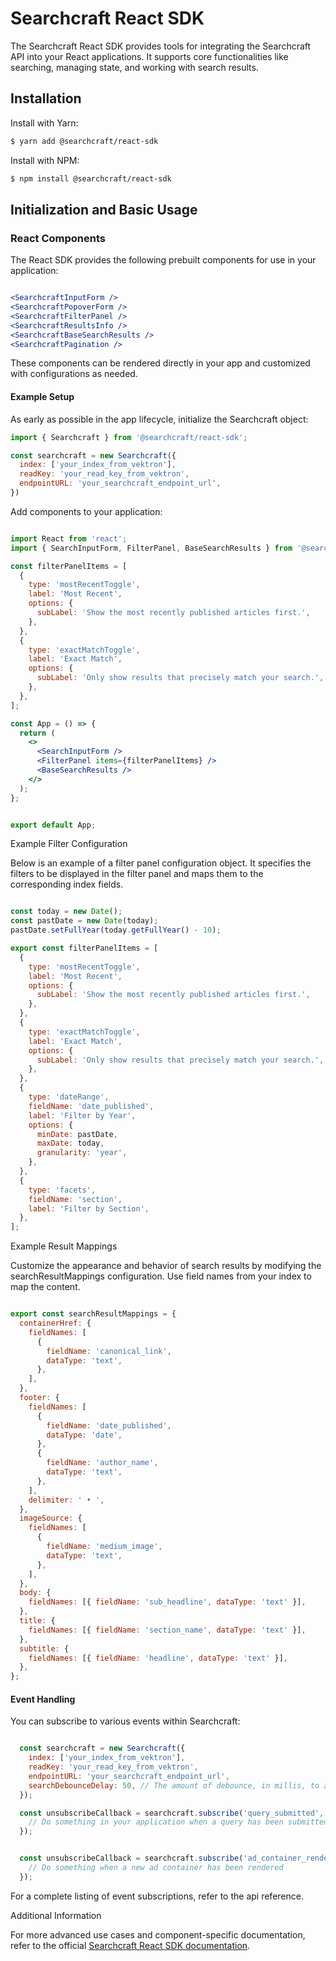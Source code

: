 # Searchcraft React SDK

The Searchcraft React SDK provides tools for integrating the Searchcraft API into your React applications. It supports core functionalities like searching, managing state, and working with search results.

## Installation

Install with Yarn:

```bash
$ yarn add @searchcraft/react-sdk
```

Install with NPM:

```bash
$ npm install @searchcraft/react-sdk
```

## Initialization and Basic Usage

### React Components

The React SDK provides the following prebuilt components for use in your application:

```jsx

<SearchcraftInputForm />
<SearchcraftPopoverForm />
<SearchcraftFilterPanel />
<SearchcraftResultsInfo />
<SearchcraftBaseSearchResults />
<SearchcraftPagination />

```

These components can be rendered directly in your app and customized with configurations as needed.

#### Example Setup

As early as possible in the app lifecycle, initialize the Searchcraft object:
```jsx
import { Searchcraft } from '@searchcraft/react-sdk';

const searchcraft = new Searchcraft({
  index: ['your_index_from_vektron'],
  readKey: 'your_read_key_from_vektron',
  endpointURL: 'your_searchcraft_endpoint_url',
})

```

Add components to your application:

```jsx

import React from 'react';
import { SearchInputForm, FilterPanel, BaseSearchResults } from '@searchcraft/react-sdk';

const filterPanelItems = [
  {
    type: 'mostRecentToggle',
    label: 'Most Recent',
    options: {
      subLabel: 'Show the most recently published articles first.',
    },
  },
  {
    type: 'exactMatchToggle',
    label: 'Exact Match',
    options: {
      subLabel: 'Only show results that precisely match your search.',
    },
  },
];

const App = () => {
  return (
    <>
      <SearchInputForm />
      <FilterPanel items={filterPanelItems} />
      <BaseSearchResults />
    </>
  );
};


export default App;

```

Example Filter Configuration

Below is an example of a filter panel configuration object. It specifies the filters to be displayed in the filter panel and maps them to the corresponding index fields.

```jsx

const today = new Date();
const pastDate = new Date(today);
pastDate.setFullYear(today.getFullYear() - 10);

export const filterPanelItems = [
  {
    type: 'mostRecentToggle',
    label: 'Most Recent',
    options: {
      subLabel: 'Show the most recently published articles first.',
    },
  },
  {
    type: 'exactMatchToggle',
    label: 'Exact Match',
    options: {
      subLabel: 'Only show results that precisely match your search.',
    },
  },
  {
    type: 'dateRange',
    fieldName: 'date_published',
    label: 'Filter by Year',
    options: {
      minDate: pastDate,
      maxDate: today,
      granularity: 'year',
    },
  },
  {
    type: 'facets',
    fieldName: 'section',
    label: 'Filter by Section',
  },
];

```

Example Result Mappings

Customize the appearance and behavior of search results by modifying the searchResultMappings configuration. Use field names from your index to map the content.

```jsx

export const searchResultMappings = {
  containerHref: {
    fieldNames: [
      {
        fieldName: 'canonical_link',
        dataType: 'text',
      },
    ],
  },
  footer: {
    fieldNames: [
      {
        fieldName: 'date_published',
        dataType: 'date',
      },
      {
        fieldName: 'author_name',
        dataType: 'text',
      },
    ],
    delimiter: ' • ',
  },
  imageSource: {
    fieldNames: [
      {
        fieldName: 'medium_image',
        dataType: 'text',
      },
    ],
  },
  body: {
    fieldNames: [{ fieldName: 'sub_headline', dataType: 'text' }],
  },
  title: {
    fieldNames: [{ fieldName: 'section_name', dataType: 'text' }],
  },
  subtitle: {
    fieldNames: [{ fieldName: 'headline', dataType: 'text' }],
  },
};

```

#### Event Handling
You can subscribe to various events within Searchcraft:

```jsx

  const searchcraft = new Searchcraft({
    index: ['your_index_from_vektron'],
    readKey: 'your_read_key_from_vektron',
    endpointURL: 'your_searchcraft_endpoint_url',
    searchDebounceDelay: 50, // The amount of debounce, in millis, to add to search requests (optional)
  });

  const unsubscribeCallback = searchcraft.subscribe('query_submitted', (event) => {
    // Do something in your application when a query has been submitted
  });


  const unsubscribeCallback = searchcraft.subscribe('ad_container_rendered', (event) => {
    // Do something when a new ad container has been rendered
  });
```

For a complete listing of event subscriptions, refer to the api reference.

Additional Information

For more advanced use cases and component-specific documentation, refer to the official [Searchcraft React SDK documentation](https://docs.searchcraft.io/).